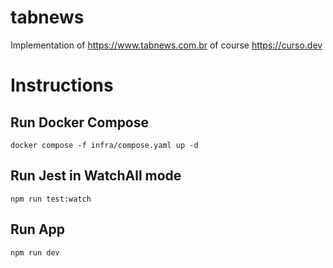 # tabnews

Implementation of https://www.tabnews.com.br of course https://curso.dev


# Instructions

## Run Docker Compose
`docker compose -f infra/compose.yaml up -d`

## Run Jest in WatchAll mode
`npm run test:watch`

## Run App
`npm run dev`